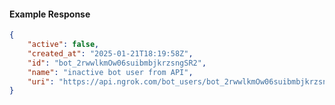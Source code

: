 <!-- Code generated for API Clients. DO NOT EDIT. -->

#### Example Response

```json
{
	"active": false,
	"created_at": "2025-01-21T18:19:58Z",
	"id": "bot_2rwwlkmOw06suibmbjkrzsngSR2",
	"name": "inactive bot user from API",
	"uri": "https://api.ngrok.com/bot_users/bot_2rwwlkmOw06suibmbjkrzsngSR2"
}
```
